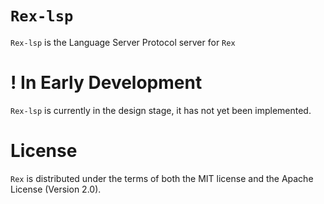 # `Rex-lsp`
`Rex-lsp` is the Language Server Protocol server for `Rex`

# ! In Early Development
`Rex-lsp` is currently in the design stage, it has not yet been implemented.

# License
`Rex` is distributed under the terms of both the MIT license and the Apache License (Version 2.0).
